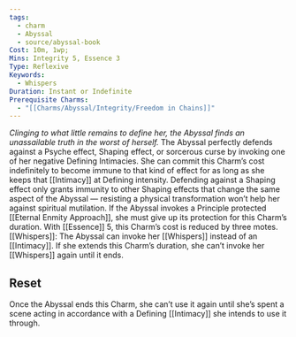```yaml
---
tags:
  - charm
  - Abyssal
  - source/abyssal-book
Cost: 10m, 1wp;
Mins: Integrity 5, Essence 3
Type: Reflexive
Keywords:
  - Whispers
Duration: Instant or Indefinite
Prerequisite Charms:
  - "[[Charms/Abyssal/Integrity/Freedom in Chains]]"
---
```

*Clinging to what little remains to define her, the Abyssal finds an unassailable truth in the worst of herself.*
The Abyssal perfectly defends against a Psyche effect, Shaping effect, or sorcerous curse by invoking one of her negative Defining Intimacies. She can commit this Charm’s cost indefinitely to become immune to that kind of effect for as long as she keeps that [[Intimacy]] at Defining intensity. Defending against a Shaping effect only grants immunity to other Shaping effects that change the same aspect of the Abyssal — resisting a physical transformation won’t help her against spiritual mutilation.
If the Abyssal invokes a Principle protected [[Eternal Enmity Approach]], she must give up its protection for this Charm’s duration.
With [[Essence]] 5, this Charm’s cost is reduced by three motes.
[[Whispers]]: The Abyssal can invoke her [[Whispers]] instead of an [[Intimacy]]. If she extends this Charm’s duration, she can’t invoke her [[Whispers]] again until it ends.
## Reset 
Once the Abyssal ends this Charm, she can’t use it again until she’s spent a scene acting in accordance with a Defining [[Intimacy]] she intends to use it through.